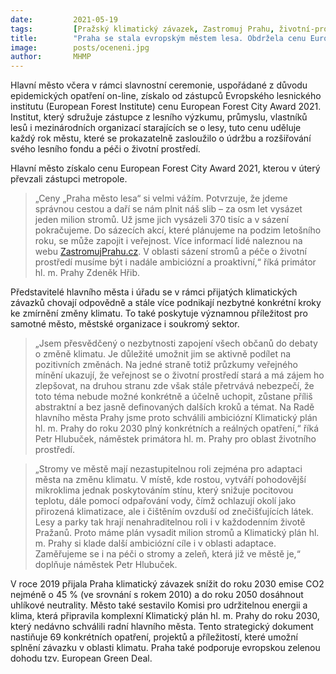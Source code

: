 ```yaml
---
date:         2021-05-19
tags:         [Pražský klimatický závazek, Zastromuj Prahu, životní-prostředí]
title:        "Praha se stala evropským městem lesa. Obdržela cenu European Forest City Award 2021"
image: 	      posts/oceneni.jpg
author:       MHMP
---
```


Hlavní město včera v rámci slavnostní ceremonie, uspořádané z důvodu epidemických opatření on-line, získalo od zástupců Evropského lesnického institutu (European Forest Institute) cenu European Forest City Award 2021. Institut, který sdružuje zástupce z lesního výzkumu, průmyslu, vlastníků lesů i mezinárodních organizací starajících se o lesy, tuto cenu uděluje každý rok městu, které se prokazatelně zasloužilo o údržbu a rozšiřování svého lesního fondu a péči o životní prostředí. 

Hlavní město získalo cenu European Forest City Award 2021, kterou v úterý převzali zástupci metropole. 

> „Ceny „Praha město lesa“ si velmi vážím. Potvrzuje, že jdeme správnou cestou a daří se nám plnit náš slib – za osm let vysázet jeden milion stromů. Už jsme jich vysázeli 370 tisíc a v sázení pokračujeme. Do sázecích akcí, které plánujeme na podzim letošního roku, se může zapojit i veřejnost. Více informací lidé naleznou na webu [ZastromujPrahu.cz](https://zastromujprahu.cz). V oblasti sázení stromů a péče o životní prostředí musíme být i nadále ambiciózní a proaktivní,“ říká primátor hl. m. Prahy Zdeněk Hřib. 

Představitelé hlavního města i úřadu se v rámci přijatých klimatických závazků chovají odpovědně a stále více podnikají nezbytné konkrétní kroky ke zmírnění změny klimatu. To také poskytuje významnou příležitost pro samotné město, městské organizace i soukromý sektor. 

> „Jsem přesvědčený o nezbytnosti zapojení všech občanů do debaty o změně klimatu. Je důležité umožnit jim se aktivně podílet na pozitivních změnách. Na jedné straně totiž průzkumy veřejného mínění ukazují, že veřejnost se o životní prostředí stará a má zájem ho zlepšovat, na druhou stranu zde však stále přetrvává nebezpečí, že toto téma nebude možné konkrétně a účelně uchopit, zůstane příliš abstraktní a bez jasně definovaných dalších kroků a témat. Na Radě hlavního města Prahy jsme proto schválili ambiciózní Klimatický plán hl. m. Prahy do roku 2030 plný konkrétních a reálných opatření,“ říká Petr Hlubuček, náměstek primátora hl. m. Prahy pro oblast životního prostředí.  

> „Stromy ve městě mají nezastupitelnou roli zejména pro adaptaci města na změnu klimatu. V místě, kde rostou, vytváří pohodovější mikroklima jednak poskytováním stínu, který snižuje pocitovou teplotu, dále pomocí odpařování vody, čímž ochlazují okolí jako přirozená klimatizace, ale i čištěním ovzduší od znečišťujících látek. Lesy a parky tak hrají nenahraditelnou roli i v každodenním životě Pražanů. Proto máme plán vysadit milion stromů a Klimatický plán hl. m. Prahy si klade další ambiciózní cíle i v oblasti adaptace. Zaměřujeme se i na péči o stromy a zeleň, která již ve městě je,“ doplňuje náměstek Petr Hlubuček. 

V roce 2019 přijala Praha klimatický závazek snížit do roku 2030 emise CO2 nejméně o 45 % (ve srovnání s rokem 2010) a do roku 2050 dosáhnout uhlíkové neutrality. Město také sestavilo Komisi pro udržitelnou energii a klima, která připravila komplexní Klimatický plán hl. m. Prahy do roku 2030, který nedávno schválili radní hlavního města. Tento strategický dokument nastiňuje 69 konkrétních opatření, projektů a příležitostí, které umožní splnění závazku v oblasti klimatu. Praha také podporuje evropskou zelenou dohodu tzv. European Green Deal.
